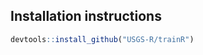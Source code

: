 Installation instructions
-------------------------

``` r
devtools::install_github("USGS-R/trainR")
```
